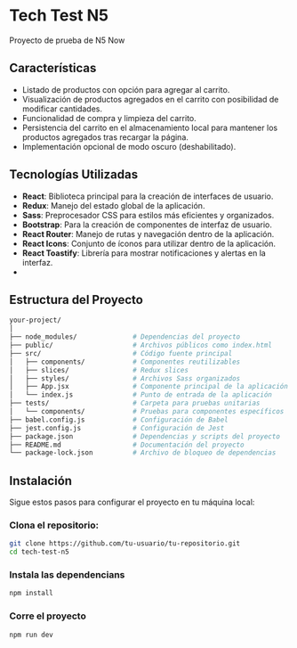 # Tech Test N5

Proyecto de prueba de N5 Now

## Características

- Listado de productos con opción para agregar al carrito.
- Visualización de productos agregados en el carrito con posibilidad de modificar cantidades.
- Funcionalidad de compra y limpieza del carrito.
- Persistencia del carrito en el almacenamiento local para mantener los productos agregados tras recargar la página.
- Implementación opcional de modo oscuro (deshabilitado).

## Tecnologías Utilizadas

- **React**: Biblioteca principal para la creación de interfaces de usuario.
- **Redux**: Manejo del estado global de la aplicación.
- **Sass**: Preprocesador CSS para estilos más eficientes y organizados.
- **Bootstrap**: Para la creación de componentes de interfaz de usuario.
- **React Router**: Manejo de rutas y navegación dentro de la aplicación.
- **React Icons**: Conjunto de íconos para utilizar dentro de la aplicación.
- **React Toastify**: Librería para mostrar notificaciones y alertas en la interfaz.
- 
## Estructura del Proyecto

```bash
your-project/
│
├── node_modules/              # Dependencias del proyecto
├── public/                    # Archivos públicos como index.html
├── src/                       # Código fuente principal
│   ├── components/            # Componentes reutilizables
│   ├── slices/                # Redux slices
│   ├── styles/                # Archivos Sass organizados
│   ├── App.jsx                # Componente principal de la aplicación
│   └── index.js               # Punto de entrada de la aplicación
├── tests/                     # Carpeta para pruebas unitarias
│   └── components/            # Pruebas para componentes específicos
├── babel.config.js            # Configuración de Babel
├── jest.config.js             # Configuración de Jest
├── package.json               # Dependencias y scripts del proyecto
├── README.md                  # Documentación del proyecto
└── package-lock.json          # Archivo de bloqueo de dependencias
```

## Instalación

Sigue estos pasos para configurar el proyecto en tu máquina local:

### Clona el repositorio:

```bash
git clone https://github.com/tu-usuario/tu-repositorio.git
cd tech-test-n5
```

### Instala las dependencians
```bash
npm install
```

### Corre el proyecto
```bash
npm run dev
```
